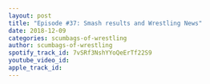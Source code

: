 ```yaml
---
layout: post
title: "Episode #37: Smash results and Wrestling News"
date: 2018-12-09
categories: scumbags-of-wrestling
author: scumbags-of-wrestling
spotify_track_id: 7vSRf3NshYYoQeErTf22S9
youtube_video_id: 
apple_track_id: 
---
```

